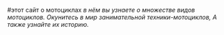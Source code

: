 #этот сайт о мотоциклах
_в нём вы узнаете о множестве видов мотоциклов._
_Окунитесь в мир занимательной техники-мотоциклов,_
_А также узнайте  их историю._

